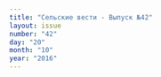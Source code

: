```yaml
---
title: "Сельские вести - Выпуск №42"
layout: issue
number: "42"
day: "20"
month: "10"
year: "2016"
---
```

